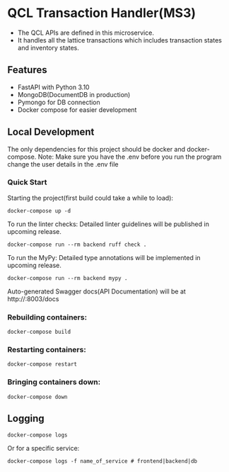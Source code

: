 # QCL Transaction Handler(MS3)
- The QCL APIs are defined in this microservice.
- It handles all the lattice transactions which includes transaction states and inventory states.


## Features

- FastAPI with Python 3.10
- MongoDB(DocumentDB in production)
- Pymongo for DB connection
- Docker compose for easier development

## Local Development

The only dependencies for this project should be docker and docker-compose.
Note: Make sure you have the .env before you run the program
change the user details in the .env file

### Quick Start

Starting the project(first build could take a while to load):

```
docker-compose up -d
```

To run the linter checks:
Detailed linter guidelines will be published in upcoming release.

```
docker-compose run --rm backend ruff check .
```
To run the MyPy:
Detailed type annotations will be implemented in upcoming release.

```
docker-compose run --rm backend mypy .
```

Auto-generated Swagger docs(API Documentation) will be at
http://<system ip>:8003/docs

### Rebuilding containers:

```
docker-compose build
```

### Restarting containers:

```
docker-compose restart
```

### Bringing containers down:

```
docker-compose down
```

## Logging

```
docker-compose logs
```

Or for a specific service:

```
docker-compose logs -f name_of_service # frontend|backend|db
```

